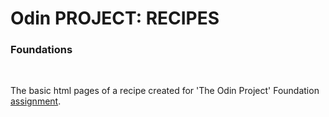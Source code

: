 # Odin PROJECT: RECIPES

### Foundations

<br>

The basic html pages of a recipe created for 'The Odin Project' Foundation [assignment](https://www.theodinproject.com/lessons/foundations-recipes).
